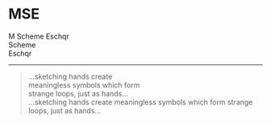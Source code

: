 # MSE

M Scheme Eschqr<br> 
Scheme<br>
Eschqr<br>


---

<!-- strange loop emerging
from a series of symbols
that form another -->

<!-- meaningless symbols
form a strange loop, emerging
from a series which -->

<!-- emerging from a
set of meaningless symbols
is a strange loop, which, -->

> ...sketching hands create<br>
> meaningless symbols which form <br>
> strange loops, just as hands...<br>
...sketching hands create
meaningless symbols which form 
strange loops, just as hands...
